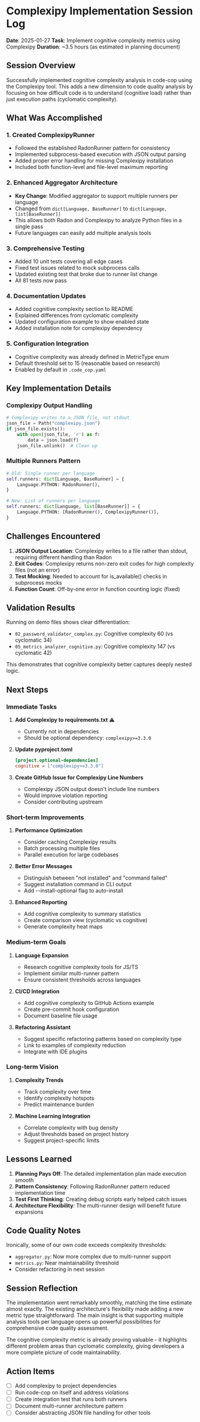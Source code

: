 # Complexipy Implementation Session Log

**Date**: 2025-01-27
**Task**: Implement cognitive complexity metrics using Complexipy
**Duration**: ~3.5 hours (as estimated in planning document)

## Session Overview

Successfully implemented cognitive complexity analysis in code-cop using the Complexipy tool. This adds a new dimension to code quality analysis by focusing on how difficult code is to understand (cognitive load) rather than just execution paths (cyclomatic complexity).

## What Was Accomplished

### 1. Created ComplexipyRunner
- Followed the established RadonRunner pattern for consistency
- Implemented subprocess-based execution with JSON output parsing
- Added proper error handling for missing Complexipy installation
- Included both function-level and file-level maximum reporting

### 2. Enhanced Aggregator Architecture
- **Key Change**: Modified aggregator to support multiple runners per language
- Changed from `dict[Language, BaseRunner]` to `dict[Language, list[BaseRunner]]`
- This allows both Radon and Complexipy to analyze Python files in a single pass
- Future languages can easily add multiple analysis tools

### 3. Comprehensive Testing
- Added 10 unit tests covering all edge cases
- Fixed test issues related to mock subprocess calls
- Updated existing test that broke due to runner list change
- All 81 tests now pass

### 4. Documentation Updates
- Added cognitive complexity section to README
- Explained differences from cyclomatic complexity
- Updated configuration example to show enabled state
- Added installation note for complexipy dependency

### 5. Configuration Integration
- Cognitive complexity was already defined in MetricType enum
- Default threshold set to 15 (reasonable based on research)
- Enabled by default in `.code_cop.yaml`

## Key Implementation Details

### Complexipy Output Handling
```python
# Complexipy writes to a JSON file, not stdout
json_file = Path("complexipy.json")
if json_file.exists():
    with open(json_file, 'r') as f:
        data = json.load(f)
    json_file.unlink()  # Clean up
```

### Multiple Runners Pattern
```python
# Old: Single runner per language
self.runners: dict[Language, BaseRunner] = {
    Language.PYTHON: RadonRunner(),
}

# New: List of runners per language
self.runners: dict[Language, list[BaseRunner]] = {
    Language.PYTHON: [RadonRunner(), ComplexipyRunner()],
}
```

## Challenges Encountered

1. **JSON Output Location**: Complexipy writes to a file rather than stdout, requiring different handling than Radon
2. **Exit Codes**: Complexipy returns non-zero exit codes for high complexity files (not an error)
3. **Test Mocking**: Needed to account for is_available() checks in subprocess mocks
4. **Function Count**: Off-by-one error in function counting logic (fixed)

## Validation Results

Running on demo files shows clear differentiation:
- `02_password_validator_complex.py`: Cognitive complexity 60 (vs cyclomatic 34)
- `05_metrics_analyzer_cognitive.py`: Cognitive complexity 147 (vs cyclomatic 42)

This demonstrates that cognitive complexity better captures deeply nested logic.

## Next Steps

### Immediate Tasks
1. **Add Complexipy to requirements.txt** ⚠️
   - Currently not in dependencies
   - Should be optional dependency: `complexipy>=3.3.0`

2. **Update pyproject.toml**
   ```toml
   [project.optional-dependencies]
   cognitive = ["complexipy>=3.3.0"]
   ```

3. **Create GitHub Issue for Complexipy Line Numbers**
   - Complexipy JSON output doesn't include line numbers
   - Would improve violation reporting
   - Consider contributing upstream

### Short-term Improvements
1. **Performance Optimization**
   - Consider caching Complexipy results
   - Batch processing multiple files
   - Parallel execution for large codebases

2. **Better Error Messages**
   - Distinguish between "not installed" and "command failed"
   - Suggest installation command in CLI output
   - Add --install-optional flag to auto-install

3. **Enhanced Reporting**
   - Add cognitive complexity to summary statistics
   - Create comparison view (cyclomatic vs cognitive)
   - Generate complexity heat maps

### Medium-term Goals
1. **Language Expansion**
   - Research cognitive complexity tools for JS/TS
   - Implement similar multi-runner pattern
   - Ensure consistent thresholds across languages

2. **CI/CD Integration**
   - Add cognitive complexity to GitHub Actions example
   - Create pre-commit hook configuration
   - Document baseline file usage

3. **Refactoring Assistant**
   - Suggest specific refactoring patterns based on complexity type
   - Link to examples of complexity reduction
   - Integrate with IDE plugins

### Long-term Vision
1. **Complexity Trends**
   - Track complexity over time
   - Identify complexity hotspots
   - Predict maintenance burden

2. **Machine Learning Integration**
   - Correlate complexity with bug density
   - Adjust thresholds based on project history
   - Suggest project-specific limits

## Lessons Learned

1. **Planning Pays Off**: The detailed implementation plan made execution smooth
2. **Pattern Consistency**: Following RadonRunner pattern reduced implementation time
3. **Test First Thinking**: Creating debug scripts early helped catch issues
4. **Architecture Flexibility**: The multi-runner design will benefit future expansions

## Code Quality Notes

Ironically, some of our own code exceeds complexity thresholds:
- `aggregator.py`: Now more complex due to multi-runner support
- `metrics.py`: Near maintainability threshold
- Consider refactoring in next session

## Session Reflection

The implementation went remarkably smoothly, matching the time estimate almost exactly. The existing architecture's flexibility made adding a new metric type straightforward. The main insight is that supporting multiple analysis tools per language opens up powerful possibilities for comprehensive code quality assessment.

The cognitive complexity metric is already proving valuable - it highlights different problem areas than cyclomatic complexity, giving developers a more complete picture of code maintainability.

## Action Items

- [ ] Add complexipy to project dependencies
- [ ] Run code-cop on itself and address violations
- [ ] Create integration test that runs both runners
- [ ] Document multi-runner architecture pattern
- [ ] Consider abstracting JSON file handling for other tools